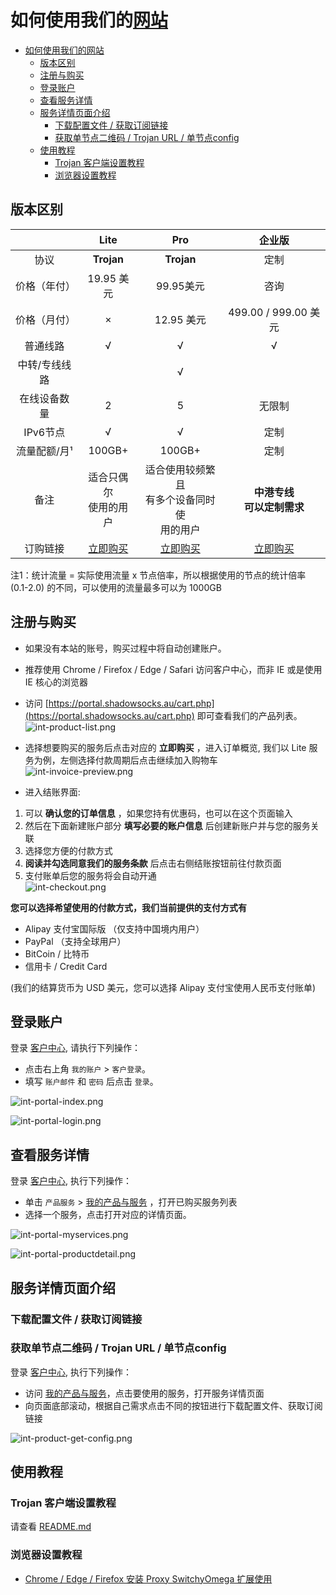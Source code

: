 # 如何使用我们的[网站](https://portal.shadowsocks.au)

- [如何使用我们的网站](#如何使用我们的网站)
  - [版本区别](#版本区别)
  - [注册与购买](#注册与购买)
  - [登录账户](#登录账户)
  - [查看服务详情](#查看服务详情)
  - [服务详情页面介绍](#服务详情页面介绍)
    - [下载配置文件 / 获取订阅链接](#下载配置文件--获取订阅链接)
    - [获取单节点二维码 / Trojan URL / 单节点config](#获取单节点二维码--trojan-url--单节点config)
  - [使用教程](#使用教程)
    - [Trojan 客户端设置教程](#trojan-客户端设置教程)
    - [浏览器设置教程](#浏览器设置教程)

## 版本区别
|   |Lite|Pro|企业版|
|:-:|:-:|:-:|:-:|
|协议|**Trojan**|**Trojan**|定制|
|价格（年付）|19.95 美元|99.95美元| 咨询 |
|价格（月付）|×|12.95 美元| 499.00 / 999.00 美元|
|普通线路|√|√|√|√|定制服务器|
|中转/专线线路||√||
|在线设备数量|2|5|无限制|
|IPv6节点|√|√|定制|
|流量配额/月¹|100GB+|100GB+|定制|
|备注|适合只偶尔<br />使用的用户|适合使用较频繁且<br />有多个设备同时使<br />用的用户|**中港专线<br />可以定制需求**|
|订购链接|[立即购买](https://portal.shadowsocks.au/cart.php)|[立即购买](https://portal.shadowsocks.au/cart.php)|[立即购买](https://portal.shadowsocks.au/cart.php)|

注1：统计流量 = 实际使用流量 x 节点倍率，所以根据使用的节点的统计倍率 (0.1-2.0) 的不同，可以使用的流量最多可以为  1000GB

## 注册与购买

* 如果没有本站的账号，购买过程中将自动创建账户。
* 推荐使用 Chrome / Firefox / Edge / Safari 访问客户中心，而非 IE 或是使用 IE 核心的浏览器
* 访问 [https://portal.shadowsocks.au/cart.php](https://portal.shadowsocks.au/cart.php) 即可查看我们的产品列表。  
![int-product-list.png](/images/int-product-list.png)

* 选择想要购买的服务后点击对应的 **立即购买** ，进入订单概览, 我们以 Lite 服务为例，左侧选择付款周期后点击继续加入购物车  
![int-invoice-preview.png](/images/int-invoice-preview.png)  

* 进入结账界面:
1. 可以 **确认您的订单信息** ，如果您持有优惠码，也可以在这个页面输入
2. 然后在下面新建账户部分 **填写必要的账户信息** 后创建新账户并与您的服务关联
3. 选择您方便的付款方式
4. **阅读并勾选同意我们的服务条款** 后点击右侧结账按钮前往付款页面
5. 支付账单后您的服务将会自动开通  
![int-checkout.png](/images/int-checkout.png)

**您可以选择希望使用的付款方式，我们当前提供的支付方式有**

- Alipay 支付宝国际版 （仅支持中国境内用户）
- PayPal （支持全球用户）
- BitCoin / 比特币
- 信用卡 / Credit Card  

(我们的结算货币为 USD 美元，您可以选择 Alipay 支付宝使用人民币支付账单)

## 登录账户
登录 [客户中心](https://portal.shadowsocks.au), 请执行下列操作：

* 点击右上角 `我的账户` > `客户登录`。  
* 填写 `账户邮件` 和 `密码` 后点击 `登录`。  

![int-portal-index.png](/images/int-portal-index.png)  

![int-portal-login.png](/images/int-portal-login.png)

## 查看服务详情
登录 [客户中心](https://portal.shadowsocks.au), 执行下列操作：  

- 单击 `产品服务` > [我的产品与服务]((https://portal.shadowsocks.au/clientarea.php?action=services)) ，打开已购买服务列表
- 选择一个服务，点击打开对应的详情页面。

![int-portal-myservices.png](/images/int-portal-myservices.png)  

![int-portal-productdetail.png](/images/int-portal-productdetail.png)  

## 服务详情页面介绍 
### 下载配置文件 / 获取订阅链接
### 获取单节点二维码 / Trojan URL / 单节点config

登录 [客户中心](https://portal.shadowsocks.au), 执行下列操作：

- 访问 [我的产品与服务](https://portal.shadowsocks.au/clientarea.php?action=services)，点击要使用的服务，打开服务详情页面  
- 向页面底部滚动，根据自己需求点击不同的按钮进行下载配置文件、获取订阅链接
  
![int-product-get-config.png](/images/int-product-get-config.png)

## 使用教程
### Trojan 客户端设置教程

请查看 [README.md](/README.md)

### 浏览器设置教程
- [Chrome / Edge / Firefox 安装 Proxy SwitchyOmega 扩展使用](/zh_CN/browser/proxy-switchyomega-setup-guide.md) 